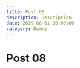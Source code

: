 ```yaml
---
title: Post 08
description: Description
date: 2019-08-01 00:00:00
category: Dummy
---
```


# Post 08

